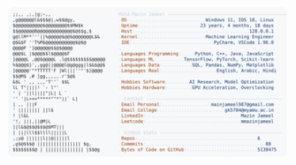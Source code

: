 <picture>
  <source srcset="https://raw.githubusercontent.com/mmazinjameel/mmazinjameel/main/dark_mode.svg?v=1742746219" media="(prefers-color-scheme: dark)">
  <img src="https://raw.githubusercontent.com/mmazinjameel/mmazinjameel/main/light_mode.svg?v=1742746219">
</picture>
